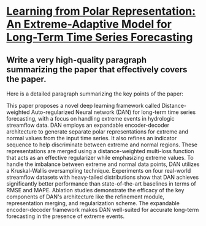# [Learning from Polar Representation: An Extreme-Adaptive Model for   Long-Term Time Series Forecasting](https://arxiv.org/abs/2312.08763)

## Write a very high-quality paragraph summarizing the paper that effectively covers the paper.

 Here is a detailed paragraph summarizing the key points of the paper:

This paper proposes a novel deep learning framework called Distance-weighted Auto-regularized Neural network (DAN) for long-term time series forecasting, with a focus on handling extreme events in hydrologic streamflow data. DAN employs an expandable encoder-decoder architecture to generate separate polar representations for extreme and normal values from the input time series. It also refines an indicator sequence to help discriminate between extreme and normal regions. These representations are merged using a distance-weighted multi-loss function that acts as an effective regularizer while emphasizing extreme values. To handle the imbalance between extreme and normal data points, DAN utilizes a Kruskal-Wallis oversampling technique. Experiments on four real-world streamflow datasets with heavy-tailed distributions show that DAN achieves significantly better performance than state-of-the-art baselines in terms of RMSE and MAPE. Ablation studies demonstrate the efficacy of the key components of DAN's architecture like the refinement module, representation merging, and regularization scheme. The expandable encoder-decoder framework makes DAN well-suited for accurate long-term forecasting in the presence of extreme events.
